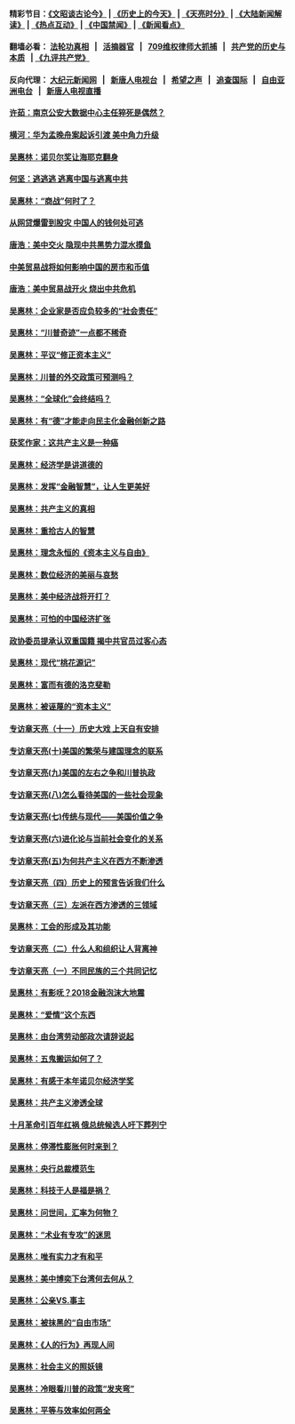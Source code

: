 #### 精彩节目：[《文昭谈古论今》](http://45.32.40.21/wenzhao) | [《历史上的今天》](http://45.32.40.21/today-in-history) | [《天亮时分》](http://45.32.40.21/tianliang) | [《大陆新闻解读》](http://45.32.40.21/ntdtv-comedy) | [《热点互动》](http://45.32.40.21/ntdtv-rdhd)  | [《中国禁闻》](http://45.32.40.21/ntdtv-news) | [《新闻看点》](http://45.32.40.21/news-insight) 

  #### 翻墙必看： [法轮功真相](http://45.32.40.21:10000/videos/truth.html) &nbsp;&nbsp;|&nbsp;&nbsp; [活摘器官](http://45.32.40.21:10000/videos/res/Organs/) &nbsp;&nbsp;|&nbsp;&nbsp; [709维权律师大抓捕](http://45.32.40.21:10000/videos/709/) &nbsp;&nbsp;|&nbsp;&nbsp; [共产党的历史与本质](http://45.32.40.21:10000/videos/ccp.html) &nbsp;&nbsp;| [《九评共产党》](http://45.32.40.21:10000/videos/jiuping/) 

#### 反向代理： [大纪元新闻网](http://45.32.40.21:10080/) &nbsp;&nbsp;|&nbsp;&nbsp; [新唐人电视台](http://45.32.40.21:8000/) &nbsp;&nbsp;|&nbsp;&nbsp; [希望之声](http://45.32.40.21:8200/) &nbsp;&nbsp;|&nbsp;&nbsp; [追查国际](http://45.32.40.21:10010/) &nbsp;&nbsp;|&nbsp;&nbsp; [自由亚洲电台](http://45.32.40.21:9800/) &nbsp;&nbsp;|&nbsp;&nbsp; [新唐人电视直播](http://45.32.40.21/) 

#### [许茹：南京公安大数据中心主任猝死是偶然？](../pages/nsc423/n11064744.md?t=04261339?t=04261242) 

#### [横河：华为孟晚舟案起诉引渡 美中角力升级](../pages/nsc423/n11027230.md?t=04261339?t=04261242) 

#### [吴惠林：诺贝尔奖让海耶克翻身](../pages/nsc423/n10890049.md?t=04261339?t=04261242) 

#### [何坚：逃逃逃 逃离中国与逃离中共](../pages/nsc423/n10592891.md?t=04261339?t=04261242) 

#### [吴惠林：“商战”何时了？](../pages/nsc423/n10573558.md?t=04261339?t=04261242) 

#### [从网贷爆雷到股灾 中国人的钱何处可逃](../pages/nsc423/n10572800.md?t=04261339?t=04261242) 

#### [唐浩：美中交火 隐现中共黑势力混水摸鱼](../pages/nsc423/n10544040.md?t=04261339?t=04261242) 

#### [中美贸易战将如何影响中国的房市和币值](../pages/nsc423/n10543697.md?t=04261339?t=04261242) 

#### [唐浩：美中贸易战开火 烧出中共危机](../pages/nsc423/n10540126.md?t=04261339?t=04261242) 

#### [吴惠林：企业家是否应负较多的“社会责任”](../pages/nsc423/n10535022.md?t=04261339?t=04261242) 

#### [吴惠林：“川普奇迹”一点都不稀奇](../pages/nsc423/n10512808.md?t=04261339?t=04261242) 

#### [吴惠林：平议“修正资本主义”](../pages/nsc423/n10495724.md?t=04261339?t=04261242) 

#### [吴惠林：川普的外交政策可预测吗？](../pages/nsc423/n10462387.md?t=04261339?t=04261242) 

#### [吴惠林：“全球化”会终结吗？](../pages/nsc423/n10452838.md?t=04261339?t=04261242) 

#### [吴惠林：有“德”才能走向民主化金融创新之路](../pages/nsc423/n10432292.md?t=04261339?t=04261242) 

#### [获奖作家：这共产主义是一种癌](../pages/nsc423/n10431541.md?t=04261339?t=04261242) 

#### [吴惠林：经济学是讲道德的](../pages/nsc423/n10398014.md?t=04261339?t=04261242) 

#### [吴惠林：发挥“金融智慧”，让人生更美好](../pages/nsc423/n10375019.md?t=04261339?t=04261242) 

#### [吴惠林：共产主义的真相](../pages/nsc423/n10351394.md?t=04261339?t=04261242) 

#### [吴惠林：重拾古人的智慧](../pages/nsc423/n10337691.md?t=04261339?t=04261242) 

#### [吴惠林：理念永恒的《资本主义与自由》](../pages/nsc423/n10316274.md?t=04261339?t=04261242) 

#### [吴惠林：数位经济的美丽与哀愁](../pages/nsc423/n10292946.md?t=04261339?t=04261242) 

#### [吴惠林：美中经济战将开打？](../pages/nsc423/n10258825.md?t=04261339?t=04261242) 

#### [吴惠林：可怕的中国经济扩张](../pages/nsc423/n10219147.md?t=04261339?t=04261242) 

#### [政协委员提承认双重国籍 揭中共官员过客心态](../pages/nsc423/n10208809.md?t=04261339?t=04261242) 

#### [吴惠林：现代“桃花源记”](../pages/nsc423/n10185234.md?t=04261339?t=04261242) 

#### [吴惠林：富而有德的洛克斐勒](../pages/nsc423/n10142264.md?t=04261339?t=04261242) 

#### [吴惠林：被诬蔑的“资本主义”](../pages/nsc423/n10124816.md?t=04261339?t=04261242) 

#### [专访章天亮（十一）历史大戏 上天自有安排](../pages/nsc423/n10094905.md?t=04261339?t=04261242) 

#### [专访章天亮(十)美国的繁荣与建国理念的联系](../pages/nsc423/n10094899.md?t=04261339?t=04261242) 

#### [专访章天亮(九)美国的左右之争和川普执政](../pages/nsc423/n10094889.md?t=04261339?t=04261242) 

#### [专访章天亮(八)怎么看待美国的一些社会现象](../pages/nsc423/n10094857.md?t=04261339?t=04261242) 

#### [专访章天亮(七)传统与现代——美国价值之争](../pages/nsc423/n10093140.md?t=04261339?t=04261242) 

#### [专访章天亮(六)进化论与当前社会变化的关系](../pages/nsc423/n10092036.md?t=04261339?t=04261242) 

#### [专访章天亮(五)为何共产主义在西方不断渗透](../pages/nsc423/n10083620.md?t=04261339?t=04261242) 

#### [专访章天亮（四）历史上的预言告诉我们什么](../pages/nsc423/n10083606.md?t=04261339?t=04261242) 

#### [专访章天亮（三）左派在西方渗透的三领域](../pages/nsc423/n10081115.md?t=04261339?t=04261242) 

#### [吴惠林：工会的形成及其功能](../pages/nsc423/n10080633.md?t=04261339?t=04261242) 

#### [专访章天亮（二）什么人和组织让人背离神](../pages/nsc423/n10076637.md?t=04261339?t=04261242) 

#### [专访章天亮（一）不同民族的三个共同记忆](../pages/nsc423/n10074188.md?t=04261339?t=04261242) 

#### [吴惠林：有影呒？2018金融泡沫大地震](../pages/nsc423/n10040534.md?t=04261339?t=04261242) 

#### [吴惠林：“爱情”这个东西](../pages/nsc423/n10019423.md?t=04261339?t=04261242) 

#### [吴惠林：由台湾劳动部政次请辞说起](../pages/nsc423/n9979679.md?t=04261339?t=04261242) 

#### [吴惠林：五鬼搬运如何了？](../pages/nsc423/n9925338.md?t=04261339?t=04261242) 

#### [吴惠林：有感于本年诺贝尔经济学奖](../pages/nsc423/n9871883.md?t=04261339?t=04261242) 

#### [吴惠林：共产主义渗透全球](../pages/nsc423/n9812748.md?t=04261339?t=04261242) 

#### [十月革命引百年红祸 俄总统候选人吁下葬列宁](../pages/nsc423/n9810182.md?t=04261339?t=04261242) 

#### [吴惠林：停滞性膨胀何时来到？](../pages/nsc423/n9764136.md?t=04261339?t=04261242) 

#### [吴惠林：央行总裁模范生](../pages/nsc423/n9728134.md?t=04261339?t=04261242) 

#### [吴惠林：科技于人是福是祸？](../pages/nsc423/n9672982.md?t=04261339?t=04261242) 

#### [吴惠林：问世间，汇率为何物？](../pages/nsc423/n9621788.md?t=04261339?t=04261242) 

#### [吴惠林：“术业有专攻”的迷思](../pages/nsc423/n9580363.md?t=04261339?t=04261242) 

#### [吴惠林：唯有实力才有和平](../pages/nsc423/n9529599.md?t=04261339?t=04261242) 

#### [吴惠林：美中博奕下台湾何去何从？](../pages/nsc423/n9483598.md?t=04261339?t=04261242) 

#### [吴惠林：公亲VS.事主](../pages/nsc423/n9425637.md?t=04261339?t=04261242) 

#### [吴惠林：被抹黑的“自由市场”](../pages/nsc423/n9351545.md?t=04261339?t=04261242) 

#### [吴惠林：《人的行为》再现人间](../pages/nsc423/n9296339.md?t=04261339?t=04261242) 

#### [吴惠林：社会主义的照妖镜](../pages/nsc423/n9243460.md?t=04261339?t=04261242) 

#### [吴惠林：冷眼看川普的政策“发夹弯”](../pages/nsc423/n9120684.md?t=04261339?t=04261242) 

#### [吴惠林：平等与效率如何两全](../pages/nsc423/n9075430.md?t=04261339?t=04261242) 


